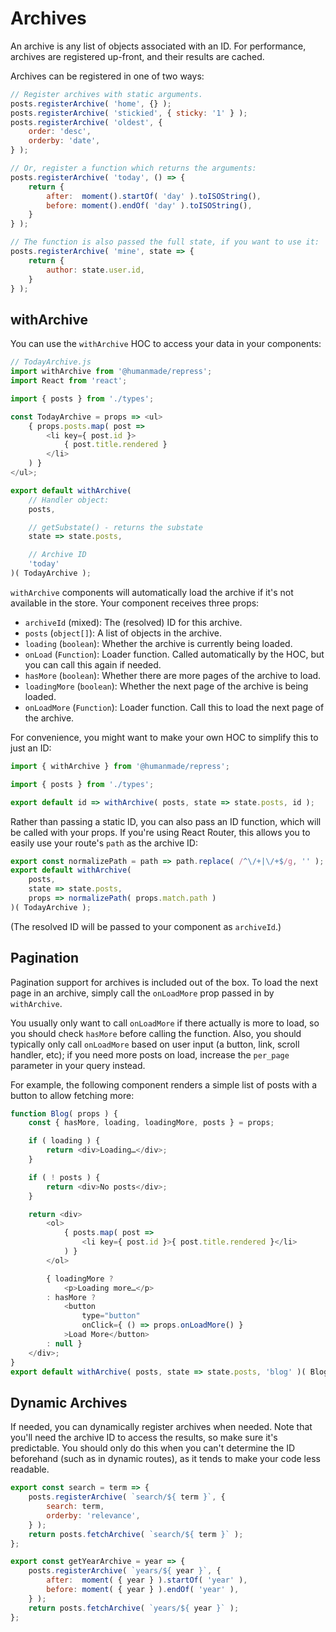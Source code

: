 # Archives

An archive is any list of objects associated with an ID. For performance, archives are registered up-front, and their results are cached.

Archives can be registered in one of two ways:

```js
// Register archives with static arguments.
posts.registerArchive( 'home', {} );
posts.registerArchive( 'stickied', { sticky: '1' } );
posts.registerArchive( 'oldest', {
	order: 'desc',
	orderby: 'date',
} );

// Or, register a function which returns the arguments:
posts.registerArchive( 'today', () => {
	return {
		after:  moment().startOf( 'day' ).toISOString(),
		before: moment().endOf( 'day' ).toISOString(),
	}
} );

// The function is also passed the full state, if you want to use it:
posts.registerArchive( 'mine', state => {
	return {
		author: state.user.id,
	}
} );
```


## withArchive

You can use the `withArchive` HOC to access your data in your components:

```js
// TodayArchive.js
import withArchive from '@humanmade/repress';
import React from 'react';

import { posts } from './types';

const TodayArchive = props => <ul>
	{ props.posts.map( post =>
		<li key={ post.id }>
			{ post.title.rendered }
		</li>
	) }
</ul>;

export default withArchive(
	// Handler object:
	posts,

	// getSubstate() - returns the substate
	state => state.posts,

	// Archive ID
	'today'
)( TodayArchive );
```

`withArchive` components will automatically load the archive if it's not available in the store. Your component receives three props:

* `archiveId` (mixed): The (resolved) ID for this archive.
* `posts` (`object[]`): A list of objects in the archive.
* `loading` (`boolean`): Whether the archive is currently being loaded.
* `onLoad` (`Function`): Loader function. Called automatically by the HOC, but you can call this again if needed.
* `hasMore` (`boolean`): Whether there are more pages of the archive to load.
* `loadingMore` (`boolean`): Whether the next page of the archive is being loaded.
* `onLoadMore` (`Function`): Loader function. Call this to load the next page of the archive.

For convenience, you might want to make your own HOC to simplify this to just an ID:

```js
import { withArchive } from '@humanmade/repress';

import { posts } from './types';

export default id => withArchive( posts, state => state.posts, id );
```

Rather than passing a static ID, you can also pass an ID function, which will be called with your props. If you're using React Router, this allows you to easily use your route's `path` as the archive ID:

```js
export const normalizePath = path => path.replace( /^\/+|\/+$/g, '' );
export default withArchive(
	posts,
	state => state.posts,
	props => normalizePath( props.match.path )
)( TodayArchive );
```

(The resolved ID will be passed to your component as `archiveId`.)


## Pagination

Pagination support for archives is included out of the box. To load the next page in an archive, simply call the `onLoadMore` prop passed in by `withArchive`.

You usually only want to call `onLoadMore` if there actually is more to load, so you should check `hasMore` before calling the function. Also, you should typically only call `onLoadMore` based on user input (a button, link, scroll handler, etc); if you need more posts on load, increase the `per_page` parameter in your query instead.

For example, the following component renders a simple list of posts with a button to allow fetching more:

```js
function Blog( props ) {
	const { hasMore, loading, loadingMore, posts } = props;

	if ( loading ) {
		return <div>Loading…</div>;
	}

	if ( ! posts ) {
		return <div>No posts</div>;
	}

	return <div>
		<ol>
			{ posts.map( post =>
				<li key={ post.id }>{ post.title.rendered }</li>
			) }
		</ol>

		{ loadingMore ?
			<p>Loading more…</p>
		: hasMore ?
			<button
				type="button"
				onClick={ () => props.onLoadMore() }
			>Load More</button>
		: null }
	</div>;
}
export default withArchive( posts, state => state.posts, 'blog' )( Blog );
```


## Dynamic Archives

If needed, you can dynamically register archives when needed. Note that you'll need the archive ID to access the results, so make sure it's predictable. You should only do this when you can't determine the ID beforehand (such as in dynamic routes), as it tends to make your code less readable.

```js
export const search = term => {
	posts.registerArchive( `search/${ term }`, {
		search: term,
		orderby: 'relevance',
	} );
	return posts.fetchArchive( `search/${ term }` );
};

export const getYearArchive = year => {
	posts.registerArchive( `years/${ year }`, {
		after:  moment( { year } ).startOf( 'year' ),
		before: moment( { year } ).endOf( 'year' ),
	} );
	return posts.fetchArchive( `years/${ year }` );
};
```
